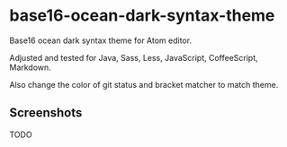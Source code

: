 # base16-ocean-dark-syntax-theme

Base16 ocean dark syntax theme for Atom editor.

Adjusted and tested for Java, Sass, Less, JavaScript, CoffeeScript, Markdown.

Also change the color of git status and bracket matcher to match theme.

## Screenshots

TODO

